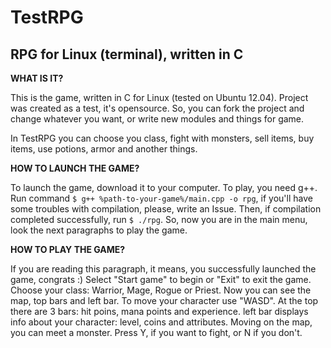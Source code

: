 TestRPG
=======

RPG for Linux (terminal), written in C
-------

**WHAT IS IT?**

This is the game, written in C for Linux (tested on Ubuntu 12.04). Project was created as a test, it's opensource. So, you can fork the project and change whatever you want, or write new modules and things for game.

In TestRPG you can choose you class, fight with monsters, sell items, buy items, use potions, armor and another things.

**HOW TO LAUNCH THE GAME?**

To launch the game, download it to your computer. To play, you need g++. Run command `$ g++ %path-to-your-game%/main.cpp -o rpg`, if you'll have some troubles with compilation, please, write an Issue. Then, if compilation completed successfully, run `$ ./rpg`. So, now you are in the main menu, look the next paragraphs to play the game.

**HOW TO PLAY THE GAME?**

If you are reading this paragraph, it means, you successfully launched the game, congrats :) Select "Start game" to begin or "Exit" to exit the game. Choose your class: Warrior, Mage, Rogue or Priest. Now you can see the map, top bars and left bar. To move your character use "WASD". At the top there are 3 bars: hit poins, mana points and experience. left bar displays info about your character: level, coins and attributes. Moving on the map, you can meet a monster. Press Y, if you want to fight, or N if you don't.